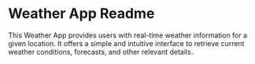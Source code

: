 <h1>Weather App Readme</h1>
This Weather App provides users with real-time weather information for a given location. It offers a simple and intuitive interface to retrieve current weather conditions, forecasts, and other relevant details.
